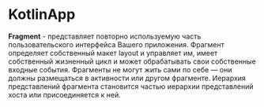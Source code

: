 # KotlinApp

**Fragment** - представляет повторно используемую часть пользовательского интерфейса Вашего приложения. Фрагмент определяет собственный макет layout и управляет им, имеет собственный жизненный цикл и может обрабатывать свои собственные входные события. Фрагменты не могут жить сами по себе — они должны размещаться в активности или другом фрагменте. Иерархия представлений фрагмента становится частью иерархии представлений хоста или присоединяется к ней.
